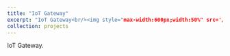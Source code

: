 ```yaml
---
title: "IoT Gateway"
excerpt: "IoT Gateway<br/><img style="max-width:600px;width:50%" src='/images/xbee_industrial_gateway.jpg'>"
collection: projects
---
```


IoT Gateway. 
